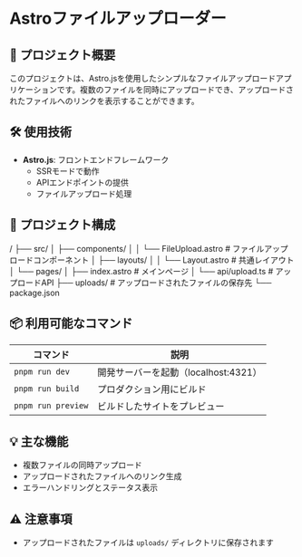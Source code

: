 # Astroファイルアップローダー

## 📝 プロジェクト概要

このプロジェクトは、Astro.jsを使用したシンプルなファイルアップロードアプリケーションです。複数のファイルを同時にアップロードでき、アップロードされたファイルへのリンクを表示することができます。

## 🛠️ 使用技術

- **Astro.js**: フロントエンドフレームワーク
  - SSRモードで動作
  - APIエンドポイントの提供
  - ファイルアップロード処理

## 🚀 プロジェクト構成

/
├── src/
│   ├── components/
│   │   └── FileUpload.astro    # ファイルアップロードコンポーネント
│   ├── layouts/
│   │   └── Layout.astro        # 共通レイアウト
│   └── pages/
│       ├── index.astro         # メインページ
│       └── api/upload.ts       # アップロードAPI
├── uploads/                    # アップロードされたファイルの保存先
└── package.json

## 📦 利用可能なコマンド

| コマンド | 説明 |
|----------|------|
| `pnpm run dev` | 開発サーバーを起動（localhost:4321） |
| `pnpm run build` | プロダクション用にビルド |
| `pnpm run preview` | ビルドしたサイトをプレビュー |

## 💡 主な機能

- 複数ファイルの同時アップロード
- アップロードされたファイルへのリンク生成
- エラーハンドリングとステータス表示

## ⚠️ 注意事項

- アップロードされたファイルは `uploads/` ディレクトリに保存されます

